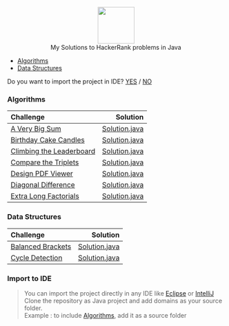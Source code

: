 <p align="center">
    <a href="https://www.hackerrank.com/praveen_itian">
        <img height=85 src="https://hrcdn.net/hackerrank/assets/styleguide/logo_wordmark-13074b67abceb42ce8fd38bdeaac6926.svg">
    </a>
    <br>My Solutions to HackerRank problems in Java
</p>

* [Algorithms](#algorithms)
* [Data Structures](#data-structures)

Do you want to import the project in IDE? [YES](#import-to-ide) / [NO](#algorithms)

### Algorithms

| Challenge       | Solution    | 
| :------------- | -----------: |
|[A Very Big Sum](https://www.hackerrank.com/challenges/a-very-big-sum/problem) | [Solution.java](https://github.com/praveenbalu/hacker-rank-java/blob/master/src/Algorithms/a_very_big_sum/Solution.java)|
|[Birthday Cake Candles](https://www.hackerrank.com/challenges/birthday-cake-candles/problem) | [Solution.java](https://github.com/praveenbalu/hacker-rank-java/blob/master/src/Algorithms/birthday_cake_candles/Solution.java)|
|[Climbing the Leaderboard](https://www.hackerrank.com/challenges/climbing-the-leaderboard/problem) | [Solution.java](https://github.com/praveenbalu/hacker-rank-java/blob/master/src/Algorithms/climbing_the_leaderboard/Solution.java)|
|[Compare the Triplets](https://www.hackerrank.com/challenges/compare-the-triplets/problem) | [Solution.java](https://github.com/praveenbalu/hacker-rank-java/blob/master/src/Algorithms/compare_the_triplets/Solution.java)|
|[Design PDF Viewer](https://www.hackerrank.com/challenges/designer-pdf-viewer/problem) | [Solution.java](https://github.com/praveenbalu/hacker-rank-java/blob/master/src/Algorithms/design_pdf_viewer/Solution.java)|
|[Diagonal Difference](https://www.hackerrank.com/challenges/diagonal-difference/problem) | [Solution.java](https://github.com/praveenbalu/hacker-rank-java/blob/master/src/Algorithms/diagonal_difference/Solution.java)|
|[Extra Long Factorials](https://www.hackerrank.com/challenges/extra-long-factorials/problem) | [Solution.java](https://github.com/praveenbalu/hacker-rank-java/blob/master/src/Algorithms/extra_long_factorials/Solution.java)|



### Data Structures

| Challenge       | Solution    | 
| :------------- | -----------: |
|[Balanced Brackets](https://www.hackerrank.com/challenges/balanced-brackets/problem) |[Solution.java](https://github.com/praveenbalu/hacker-rank-java/blob/master/src/Data%20Structures/balanced_brackets/Solution.java) |
|[Cycle Detection](https://www.hackerrank.com/challenges/detect-whether-a-linked-list-contains-a-cycle/problem) |[Solution.java](https://github.com/praveenbalu/hacker-rank-java/blob/master/src/Data%20Structures/cycle_detection/Solution.java) |

### Import to IDE
> You can import the project directly in any IDE like [Eclipse](https://www.eclipse.org/) or [IntelliJ](https://www.jetbrains.com/idea/) <br>
> Clone the repository as Java project and add domains as your source folder.<br>
> Example : to include [Algorithms](#algorithms), add it as a source folder

 

